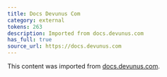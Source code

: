 ```yaml
---
title: Docs Devunus Com
category: external
tokens: 263
description: Imported from docs.devunus.com
has_full: true
source_url: https://docs.devunus.com
---
```


This content was imported from [docs.devunus.com](https://docs.devunus.com).
